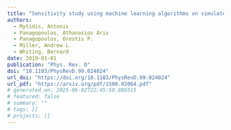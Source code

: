 ```yaml
---
title: "Sensitivity study using machine learning algorithms on simulated r-mode gravitational wave signals from newborn neutron stars"
authors:
  - Mytidis, Antonis
  - Panagopoulos, Athanasios Aris
  - Panagopoulos, Orestis P.
  - Miller, Andrew L.
  - Whiting, Bernard
date: 2019-01-01
publication: "Phys. Rev. D"
doi: "10.1103/PhysRevD.99.024024"
url_doi: "https://doi.org/10.1103/PhysRevD.99.024024"
url_pdf: "https://arxiv.org/pdf/1508.02064.pdf"
# generated_on: 2025-06-02T22:45:59.886515
# featured: false
# summary: ""
# tags: []
# projects: []
---
```

